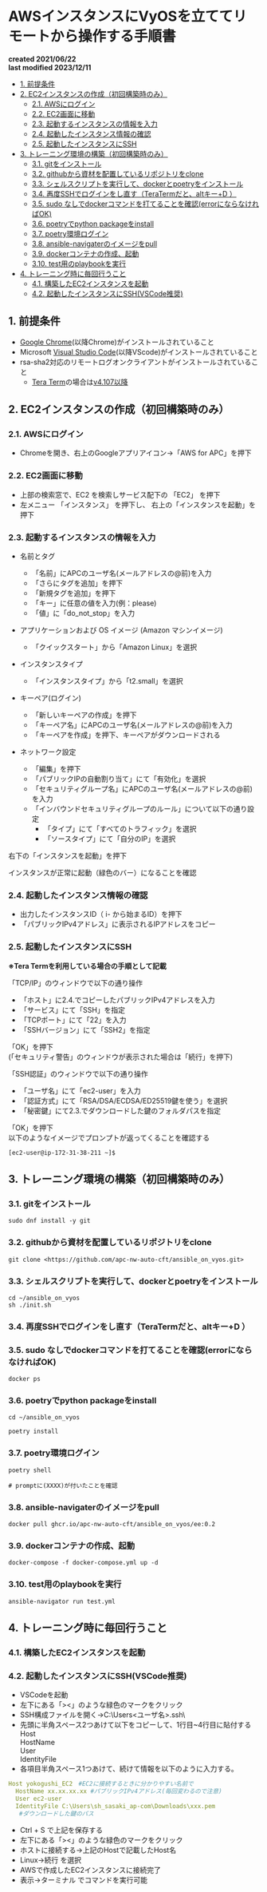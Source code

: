 
# AWSインスタンスにVyOSを立ててリモートから操作する手順書

**created 2021/06/22**  
**last modified 2023/12/11**

- [1. 前提条件](#1-前提条件)
- [2. EC2インスタンスの作成（初回構築時のみ）](#2-ec2インスタンスの作成初回構築時のみ)
  - [2.1. AWSにログイン](#21-awsにログイン)
  - [2.2. EC2画面に移動](#22-ec2画面に移動)
  - [2.3. 起動するインスタンスの情報を入力](#23-起動するインスタンスの情報を入力)
  - [2.4. 起動したインスタンス情報の確認](#24-起動したインスタンス情報の確認)
  - [2.5. 起動したインスタンスにSSH](#25-起動したインスタンスにssh)
- [3. トレーニング環境の構築（初回構築時のみ）](#3-トレーニング環境の構築初回構築時のみ)
  - [3.1. gitをインストール](#31-gitをインストール)
  - [3.2. githubから資材を配置しているリポジトリをclone](#32-githubから資材を配置しているリポジトリをclone)
  - [3.3. シェルスクリプトを実行して、dockerとpoetryをインストール](#33-シェルスクリプトを実行してdockerとpoetryをインストール)
  - [3.4. 再度SSHでログインをし直す（TeraTermだと、altキー+D ）](#34-再度sshでログインをし直すteratermだとaltキーd-)
  - [3.5. sudo なしでdockerコマンドを打てることを確認(errorにならなければOK)](#35-sudo-なしでdockerコマンドを打てることを確認errorにならなければok)
  - [3.6. poetryでpython packageをinstall](#36-poetryでpython-packageをinstall)
  - [3.7. poetry環境ログイン](#37-poetry環境ログイン)
  - [3.8. ansible-navigaterのイメージをpull](#38-ansible-navigaterのイメージをpull)
  - [3.9. dockerコンテナの作成、起動](#39-dockerコンテナの作成起動)
  - [3.10. test用のplaybookを実行](#310-test用のplaybookを実行)
- [4. トレーニング時に毎回行うこと](#4-トレーニング時に毎回行うこと)
  - [4.1. 構築したEC2インスタンスを起動](#41-構築したec2インスタンスを起動)
  - [4.2. 起動したインスタンスにSSH(VSCode推奨)](#42-起動したインスタンスにsshvscode推奨)

## 1. 前提条件

- [Google Chrome](https://www.google.com/intl/ja_jp/chrome/dr/download/?brand=SLLM&ds_kid=43700078506124150&gad_source=1&gclid=Cj0KCQiAxOauBhCaARIsAEbUSQRk28ozdTRkvBmWD9Q6zIj_V6F_dLB-xNAdA7ZI8ceK0t2wRo26QI0aAhQeEALw_wcB&gclsrc=aw.ds)(以降Chrome)がインストールされていること
- Microsoft [Visual Studio Code](https://code.visualstudio.com/download)(以降VScode)がインストールされていること
- rsa-sha2対応のリモートログオンクライアントがインストールされていること
  - [Tera Term](https://forest.watch.impress.co.jp/library/software/utf8teraterm/)の場合は[v4.107以降](<https://forest.watch.impress.co.jp/docs/news/1539268.html>)

## 2. EC2インスタンスの作成（初回構築時のみ）

### 2.1. AWSにログイン

- Chromeを開き、右上のGoogleアプリアイコン→「AWS for APC」を押下

### 2.2. EC2画面に移動

- 上部の検索窓で、EC2 を検索しサービス配下の 「EC2」 を押下
- 左メニュー 「インスタンス」 を押下し、 右上の「インスタンスを起動」を押下

### 2.3. 起動するインスタンスの情報を入力

- 名前とタグ
  - 「名前」にAPCのユーザ名(メールアドレスの@前)を入力  
  - 「さらにタグを追加」を押下
  - 「新規タグを追加」を押下
  - 「キー」に任意の値を入力(例：please)
  - 「値」に「do_not_stop」を入力

- アプリケーションおよび OS イメージ (Amazon マシンイメージ)
  - 「クイックスタート」から「Amazon Linux」を選択

- インスタンスタイプ
  - 「インスタンスタイプ」から「t2.small」を選択  

- キーペア(ログイン)  
  - 「新しいキーペアの作成」を押下
  - 「キーペア名」にAPCのユーザ名(メールアドレスの@前)を入力
  - 「キーペアを作成」を押下、キーペアがダウンロードされる

- ネットワーク設定
  - 「編集」を押下
  - 「パブリックIPの自動割り当て」にて「有効化」を選択
  - 「セキュリティグループ名」にAPCのユーザ名(メールアドレスの@前)を入力
  - 「インバウンドセキュリティグループのルール」について以下の通り設定
    - 「タイプ」にて「すべてのトラフィック」を選択
    - 「ソースタイプ」にて「自分のIP」を選択

右下の「インスタンスを起動」を押下  

インスタンスが正常に起動（緑色のバー）になることを確認  

### 2.4. 起動したインスタンス情報の確認

- 出力したインスタンスID（ i- から始まるID）を押下
- 「パブリックIPv4アドレス」に表示されるIPアドレスをコピー

### 2.5. 起動したインスタンスにSSH

**※Tera Termを利用している場合の手順として記載**

「TCP/IP」のウィンドウで以下の通り操作

- 「ホスト」に2.4.でコピーしたパブリックIPv4アドレスを入力
- 「サービス」にて「SSH」を指定
- 「TCPポート」にて「22」を入力
- 「SSHバージョン」にて「SSH2」を指定

「OK」を押下  
(「セキュリティ警告」のウィンドウが表示された場合は「続行」を押下)

「SSH認証」のウィンドウで以下の通り操作

- 「ユーザ名」にて「ec2-user」を入力
- 「認証方式」にて「RSA/DSA/ECDSA/ED25519鍵を使う」を選択
- 「秘密鍵」にて2.3.でダウンロードした鍵のフォルダパスを指定

「OK」を押下  
以下のようなイメージでプロンプトが返ってくることを確認する

```shell
[ec2-user@ip-172-31-38-211 ~]$
```

## 3. トレーニング環境の構築（初回構築時のみ）

### 3.1. gitをインストール

```shell
sudo dnf install -y git
```

### 3.2. githubから資材を配置しているリポジトリをclone

```shell
git clone <https://github.com/apc-nw-auto-cft/ansible_on_vyos.git>
```

### 3.3. シェルスクリプトを実行して、dockerとpoetryをインストール

```shell
cd ~/ansible_on_vyos
sh ./init.sh
```

### 3.4. 再度SSHでログインをし直す（TeraTermだと、altキー+D ）

### 3.5. sudo なしでdockerコマンドを打てることを確認(errorにならなければOK)

```shell
docker ps
```

### 3.6. poetryでpython packageをinstall

```shell
cd ~/ansible_on_vyos

poetry install
```

### 3.7. poetry環境ログイン

```shell
poetry shell

# promptに(XXXX)が付いたことを確認
```

### 3.8. ansible-navigaterのイメージをpull

```shell
docker pull ghcr.io/apc-nw-auto-cft/ansible_on_vyos/ee:0.2
```

### 3.9. dockerコンテナの作成、起動

```shell
docker-compose -f docker-compose.yml up -d
```

### 3.10. test用のplaybookを実行

```shell
ansible-navigator run test.yml
```

## 4. トレーニング時に毎回行うこと

### 4.1. 構築したEC2インスタンスを起動

### 4.2. 起動したインスタンスにSSH(VSCode推奨)

- VSCodeを起動
- 左下にある「><」のような緑色のマークをクリック
- SSH構成ファイルを開く→C:\Users\<ユーザ名>\.ssh\
- 先頭に半角スペース2つあけて以下をコピーして、1行目~4行目に貼付する  
  Host  
  HostName  
  User  
  IdentityFile  
- 各項目半角スペース1つあけて、続けて情報を以下のように入力する。  

```yaml
Host yokogushi_EC2　#EC2に接続するときに分かりやすい名前で  
  HostName xx.xx.xx.xx #パブリックIPv4アドレス(毎回変わるので注意)  
  User ec2-user  
  IdentityFile C:\Users\sh_sasaki_ap-com\Downloads\xxx.pem  
   #ダウンロードした鍵のパス  
```

- Ctrl + S で上記を保存する
- 左下にある「><」のような緑色のマークをクリック
- ホストに接続する→上記のHostで記載したHost名
- Linux→続行 を選択
- AWSで作成したEC2インスタンスに接続完了
- 表示→ターミナル でコマンドを実行可能
